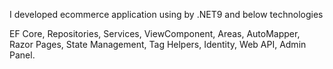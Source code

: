 I developed ecommerce application using by .NET9 and below technologies

EF Core,
Repositories,
Services,
ViewComponent,
Areas,
AutoMapper,
Razor Pages,
State Management,
Tag Helpers,
Identity,
Web API,
Admin Panel.
